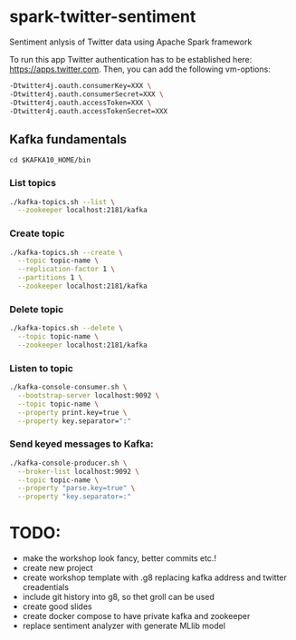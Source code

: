 # spark-twitter-sentiment
Sentiment anlysis of Twitter data using Apache Spark framework


To run this  app Twitter authentication has to be established here: https://apps.twitter.com.
Then, you can add the following vm-options:
```bash
-Dtwitter4j.oauth.consumerKey=XXX \
-Dtwitter4j.oauth.consumerSecret=XXX \
-Dtwitter4j.oauth.accessToken=XXX \
-Dtwitter4j.oauth.accessTokenSecret=XXX
```

## Kafka fundamentals
`cd $KAFKA10_HOME/bin`
### List topics
```bash
./kafka-topics.sh --list \
  --zookeeper localhost:2181/kafka
```

### Create topic
```bash
./kafka-topics.sh --create \
  --topic topic-name \
  --replication-factor 1 \
  --partitions 1 \
  --zookeeper localhost:2181/kafka
```

### Delete topic
```bash
./kafka-topics.sh --delete \
  --topic topic-name \
  --zookeeper localhost:2181/kafka
```

### Listen to topic
```bash
./kafka-console-consumer.sh \
  --bootstrap-server localhost:9092 \
  --topic topic-name \
  --property print.key=true \
  --property key.separator=":"
```

### Send keyed messages to Kafka:
```bash
./kafka-console-producer.sh \
  --broker-list localhost:9092 \
  --topic topic-name \
  --property "parse.key=true" \
  --property "key.separator=:"
```

# TODO:
* make the workshop look fancy, better commits etc.!
* create new project
* create workshop template with .g8 replacing kafka address and twitter creadentials 
* include git history into g8, so thet groll can be used
* create good slides
* create docker compose to have private kafka and zookeeper
* replace sentiment analyzer with generate MLlib model